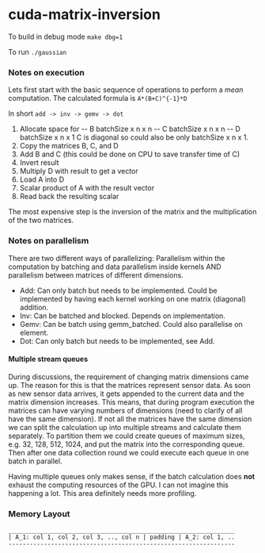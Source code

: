 # cuda-matrix-inversion

To build in debug mode ```make dbg=1```

To run ```./gaussian```


### Notes on execution

Lets first start with the basic sequence of operations to perform a *mean* computation. The calculated formula is ```A*(B+C)^{-1}*D```

In short ```add -> inv -> gemv -> dot```

1. Allocate space for 
-- B       batchSize x n x n
-- C       batchSize x n x n
-- D       batchSize x n x 1
C is diagonal so could also be only batchSize x n x 1.
2. Copy the matrices B, C, and D
3. Add B and C (this could be done on CPU to save transfer time of C)
4. Invert result
5. Multiply D with result to get a vector
6. Load A into D
7. Scalar product of A with the result vector
8. Read back the resulting scalar

The most expensive step is the inversion of the matrix and the multiplication of the two matrices.

### Notes on parallelism
There are two different ways of parallelizing: Parallelism within the computation by batching and data parallelism inside kernels AND parallelism between matrices of different dimensions.
- Add: Can only batch but needs to be implemented. Could be implemented by having each kernel working on one matrix (diagonal) addition.
- Inv: Can be batched and blocked. Depends on implementation.
- Gemv: Can be batch using gemm_batched. Could also parallelise on element.
- Dot: Can only batch but needs to be implemented, see Add.

#### Multiple stream queues
During discussions, the requirement of changing matrix dimensions came up. The reason for this is that the matrices represent sensor data. As soon as new sensor data arrives, it gets appended to the current data and the matrix dimension increases. This means, that during program execution the matrices can have varying numbers of dimensions (need to clarify of all have the same dimension). If not all the matrices have the same dimension we can split the calculation up into multiple streams and calculate them separately. To partition them we could create queues of maximum sizes, e.g. 32, 128, 512, 1024, and put the matrix into the corresponding queue. Then after one data collection round we could execute each queue in one batch in parallel.

Having multiple queues only makes sense, if the batch calculation does **not** exhaust the computing resources of the GPU. I can not imagine this happening a lot. This area definitely needs more profiling.

### Memory Layout

```
________________________________________________________________
| A_1: col 1, col 2, col 3, .., col n | padding | A_2: col 1, ..
----------------------------------------------------------------
```
